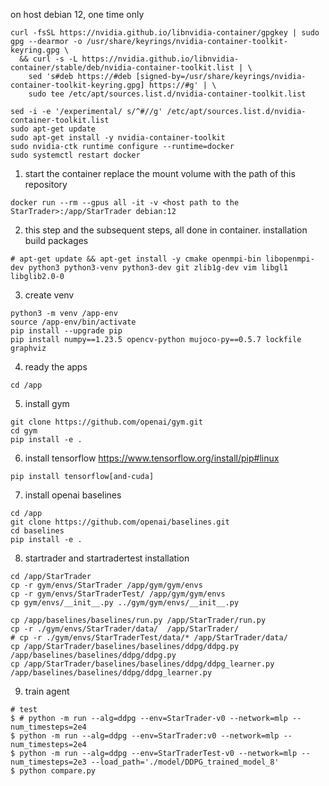 on host debian 12, one time only
```
curl -fsSL https://nvidia.github.io/libnvidia-container/gpgkey | sudo gpg --dearmor -o /usr/share/keyrings/nvidia-container-toolkit-keyring.gpg \
  && curl -s -L https://nvidia.github.io/libnvidia-container/stable/deb/nvidia-container-toolkit.list | \
    sed 's#deb https://#deb [signed-by=/usr/share/keyrings/nvidia-container-toolkit-keyring.gpg] https://#g' | \
    sudo tee /etc/apt/sources.list.d/nvidia-container-toolkit.list

sed -i -e '/experimental/ s/^#//g' /etc/apt/sources.list.d/nvidia-container-toolkit.list
sudo apt-get update
sudo apt-get install -y nvidia-container-toolkit
sudo nvidia-ctk runtime configure --runtime=docker
sudo systemctl restart docker
```

1. start the container
replace the mount volume with the path of this repository
```
docker run --rm --gpus all -it -v <host path to the StarTrader>:/app/StarTrader debian:12
```

2. this step and the subsequent steps, all done in container. installation build packages
```
# apt-get update && apt-get install -y cmake openmpi-bin libopenmpi-dev python3 python3-venv python3-dev git zlib1g-dev vim libgl1 libglib2.0-0 
```

3. create venv
```
python3 -m venv /app-env
source /app-env/bin/activate
pip install --upgrade pip
pip install numpy==1.23.5 opencv-python mujoco-py==0.5.7 lockfile graphviz
```

4. ready the apps
```
cd /app
```

5. install gym
```
git clone https://github.com/openai/gym.git
cd gym
pip install -e .
```

6. install tensorflow
https://www.tensorflow.org/install/pip#linux 
```
pip install tensorflow[and-cuda]
```

7. install openai baselines
```
cd /app
git clone https://github.com/openai/baselines.git
cd baselines
pip install -e .
```

8. startrader and startradertest installation
```
cd /app/StarTrader
cp -r gym/envs/StarTrader /app/gym/gym/envs
cp -r gym/envs/StarTraderTest/ /app/gym/gym/envs
cp gym/envs/__init__.py ../gym/gym/envs/__init__.py

cp /app/baselines/baselines/run.py /app/StarTrader/run.py
cp -r ./gym/envs/StarTrader/data/  /app/StarTrader/
# cp -r ./gym/envs/StarTraderTest/data/* /app/StarTrader/data/
cp /app/StarTrader/baselines/baselines/ddpg/ddpg.py /app/baselines/baselines/ddpg/ddpg.py
cp /app/StarTrader/baselines/baselines/ddpg/ddpg_learner.py /app/baselines/baselines/ddpg/ddpg_learner.py
```

9. train agent
```
# test 
$ # python -m run --alg=ddpg --env=StarTrader-v0 --network=mlp --num_timesteps=2e4
$ python -m run --alg=ddpg --env=StarTrader:v0 --network=mlp --num_timesteps=2e4
$ python -m run --alg=ddpg --env=StarTraderTest-v0 --network=mlp --num_timesteps=2e3 --load_path='./model/DDPG_trained_model_8'
$ python compare.py
```
